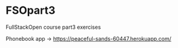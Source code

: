 # FSOpart3

FullStackOpen course part3 exercises

Phonebook app -> <https://peaceful-sands-60447.herokuapp.com/>
